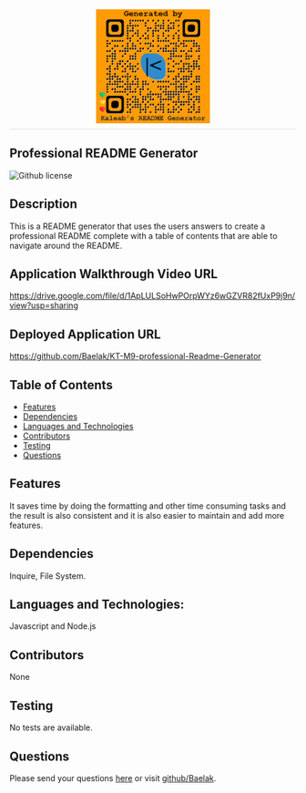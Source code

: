 
  <div style="display: flex; justify-content: center; border-bottom: 1px solid #ddd; padding-bottom: 10px; margin-bottom: 20px;">
  <img src="./Develop/generatedQR.png" alt="Logo" style="max-height: 200px; max-width: 200px;">
</div>
   
## Professional README Generator

![Github license](https://img.shields.io/badge/license-None-green.svg)

## Description
This is a README generator that uses the users answers to create a professional README complete with a table of contents that are able to navigate around the README.

## Application Walkthrough Video URL
https://drive.google.com/file/d/1ApLULSoHwPOrpWYz6wGZVR82fUxP9j9n/view?usp=sharing

## Deployed Application URL
https://github.com/Baelak/KT-M9-professional-Readme-Generator

## Table of Contents

* [Features](#features)
* [Dependencies](#dependencies)
* [Languages and Technologies](#languages-and-technologies)
* [Contributors](#contributors)
* [Testing](#testing)
* [Questions](#questions)

## Features
It saves time by doing the formatting and other time consuming tasks and the result is also consistent and it is also easier to maintain and  add more features.

## Dependencies
Inquire, File System.

## Languages and Technologies:
Javascript and Node.js

## Contributors
None

## Testing
No tests are available.

## Questions
Please send your questions [here](mailto:teklemichaelkaleab@gmail.com?subject=[GitHub]%20Dev%20Connect) or visit [github/Baelak](https://github.com/Baelak).
